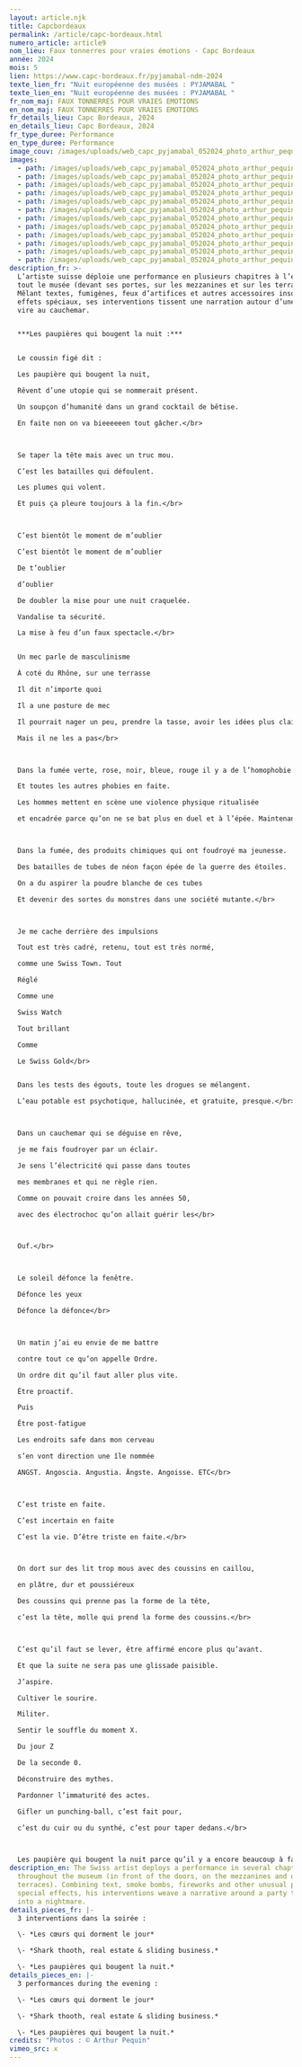 ```yaml
---
layout: article.njk
title: Capcbordeaux
permalink: /article/capc-bordeaux.html
numero_article: article9
nom_lieu: Faux tonnerres pour vraies émotions - Capc Bordeaux
année: 2024
mois: 5
lien: https://www.capc-bordeaux.fr/pyjamabal-ndm-2024
texte_lien_fr: "Nuit européenne des musées : PYJAMABAL "
texte_lien_en: "Nuit européenne des musées : PYJAMABAL "
fr_nom_maj: FAUX TONNERRES POUR VRAIES EMOTIONS
en_nom_maj: FAUX TONNERRES POUR VRAIES EMOTIONS
fr_details_lieu: Capc Bordeaux, 2024
en_details_lieu: Capc Bordeaux, 2024
fr_type_duree: Performance
en_type_duree: Performance
image_couv: /images/uploads/web_capc_pyjamabal_052024_photo_arthur_pequin_m5a0209.jpg
images:
  - path: /images/uploads/web_capc_pyjamabal_052024_photo_arthur_pequin_m5a0217.jpg
  - path: /images/uploads/web_capc_pyjamabal_052024_photo_arthur_pequin_m5a1384.jpg
  - path: /images/uploads/web_capc_pyjamabal_052024_photo_arthur_pequin_m5a1401.jpg
  - path: /images/uploads/web_capc_pyjamabal_052024_photo_arthur_pequin_m5a1433.jpg
  - path: /images/uploads/web_capc_pyjamabal_052024_photo_arthur_pequin_m5a1470.jpg
  - path: /images/uploads/web_capc_pyjamabal_052024_photo_arthur_pequin_m5a1438.jpg
  - path: /images/uploads/web_capc_pyjamabal_052024_photo_arthur_pequin_m5a1498.jpg
  - path: /images/uploads/web_capc_pyjamabal_052024_photo_arthur_pequin_m5a2737.jpg
  - path: /images/uploads/web_capc_pyjamabal_052024_photo_arthur_pequin_m5a2769.jpg
  - path: /images/uploads/web_capc_pyjamabal_052024_photo_arthur_pequin_m5a2781.jpg
  - path: /images/uploads/web_capc_pyjamabal_052024_photo_arthur_pequin_m5a2804.jpg
  - path: /images/uploads/web_capc_pyjamabal_052024_photo_arthur_pequin_m5a2895.jpg
description_fr: >-
  L’artiste suisse déploie une performance en plusieurs chapitres à l’échelle de
  tout le musée (devant ses portes, sur les mezzanines et sur les terrasses).
  Mêlant textes, fumigènes, feux d’artifices et autres accessoires insolites et
  effets spéciaux, ses interventions tissent une narration autour d’une fête qui
  vire au cauchemar.


  ***Les paupières qui bougent la nuit :*** 


  Le coussin figé dit :

  Les paupière qui bougent la nuit,

  Rêvent d’une utopie qui se nommerait présent.

  Un soupçon d’humanité dans un grand cocktail de bêtise.

  En faite non on va bieeeeeen tout gâcher.</br> 



  Se taper la tête mais avec un truc mou.

  C’est les batailles qui défoulent.

  Les plumes qui volent.

  Et puis ça pleure toujours à la fin.</br> 



  C’est bientôt le moment de m’oublier

  C’est bientôt le moment de m’oublier

  De t’oublier

  d’oublier

  De doubler la mise pour une nuit craquelée.

  Vandalise ta sécurité.

  La mise à feu d’un faux spectacle.</br> 


  Un mec parle de masculinisme

  À coté du Rhône, sur une terrasse

  Il dit n’importe quoi

  Il a une posture de mec

  Il pourrait nager un peu, prendre la tasse, avoir les idées plus clairs

  Mais il ne les a pas</br> 



  Dans la fumée verte, rose, noir, bleue, rouge il y a de l’homophobie.

  Et toutes les autres phobies en faite.

  Les hommes mettent en scène une violence physique ritualisée

  et encadrée parce qu’on ne se bat plus en duel et à l’épée. Maintenant.</br> 



  Dans la fumée, des produits chimiques qui ont foudroyé ma jeunesse.

  Des batailles de tubes de néon façon épée de la guerre des étoiles.

  On a du aspirer la poudre blanche de ces tubes

  Et devenir des sortes du monstres dans une société mutante.</br> 



  Je me cache derrière des impulsions

  Tout est très cadré, retenu, tout est très normé,

  comme une Swiss Town. Tout

  Réglé

  Comme une

  Swiss Watch

  Tout brillant

  Comme

  Le Swiss Gold</br> 


  Dans les tests des égouts, toute les drogues se mélangent.

  L’eau potable est psychotique, hallucinée, et gratuite, presque.</br> 



  Dans un cauchemar qui se déguise en rêve,

  je me fais foudroyer par un éclair.

  Je sens l’électricité qui passe dans toutes

  mes membranes et qui ne règle rien.

  Comme on pouvait croire dans les années 50,

  avec des électrochoc qu’on allait guérir les</br> 



  Ouf.</br> 



  Le soleil défonce la fenêtre.

  Défonce les yeux

  Défonce la défonce</br> 



  Un matin j’ai eu envie de me battre

  contre tout ce qu’on appelle Ordre.

  Un ordre dit qu’il faut aller plus vite.

  Être proactif.

  Puis

  Être post-fatigue

  Les endroits safe dans mon cerveau

  s’en vont direction une île nommée

  ANGST. Angoscia. Angustia. Ängste. Angoisse. ETC</br> 



  C’est triste en faite.

  C’est incertain en faite

  C’est la vie. D’être triste en faite.</br> 



  On dort sur des lit trop mous avec des coussins en caillou,

  en plâtre, dur et poussiéreux

  Des coussins qui prenne pas la forme de la tête,

  c’est la tête, molle qui prend la forme des coussins.</br> 



  C’est qu’il faut se lever, être affirmé encore plus qu’avant.

  Et que la suite ne sera pas une glissade paisible.

  J’aspire.

  Cultiver le sourire.

  Militer.

  Sentir le souffle du moment X.

  Du jour Z

  De la seconde 0.

  Déconstruire des mythes.

  Pardonner l’immaturité des actes.

  Gifler un punching-ball, c’est fait pour,

  c’est du cuir ou du synthé, c’est pour taper dedans.</br> 



  Les paupière qui bougent la nuit parce qu’il y a encore beaucoup à faire, le lendemain.
description_en: The Swiss artist deploys a performance in several chapters
  throughout the museum (in front of the doors, on the mezzanines and on the
  terraces). Combining text, smoke bombs, fireworks and other unusual props and
  special effects, his interventions weave a narrative around a party that turns
  into a nightmare.
details_pieces_fr: |-
  3 interventions dans la soirée :

  \- *Les cœurs qui dorment le jour*

  \- *Shark thooth, real estate & sliding business.*

  \- *Les paupières qui bougent la nuit.*
details_pieces_en: |-
  3 performances during the evening :

  \- *Les cœurs qui dorment le jour*

  \- *Shark thooth, real estate & sliding business.*

  \- *Les paupières qui bougent la nuit.*
credits: "Photos : © Arthur Pequin"
vimeo_src: x
---
```

